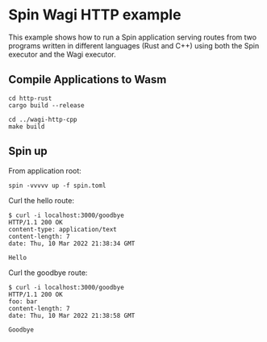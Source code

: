 # Spin Wagi HTTP example

This example shows how to run a Spin application serving routes from two programs written in different languages (Rust and C++) using both the Spin executor and the Wagi executor.

## Compile Applications to Wasm

```
cd http-rust
cargo build --release
```

```
cd ../wagi-http-cpp
make build
```

## Spin up

From application root:

```
spin -vvvvv up -f spin.toml
```

Curl the hello route:

```
$ curl -i localhost:3000/goodbye
HTTP/1.1 200 OK
content-type: application/text
content-length: 7
date: Thu, 10 Mar 2022 21:38:34 GMT

Hello
```

Curl the goodbye route:

```
$ curl -i localhost:3000/goodbye
HTTP/1.1 200 OK
foo: bar
content-length: 7
date: Thu, 10 Mar 2022 21:38:58 GMT

Goodbye
```
